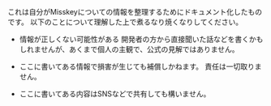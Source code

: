 これは自分がMisskeyについての情報を整理するためにドキュメント化したものです。
以下のことについて理解した上で煮るなり焼くなりしてください。

- 情報が正しくない可能性がある
開発者の方から直接聞いた話などを書くかもしれませんが、あくまで個人の主観で、公式の見解ではありません。

- ここに書いてある情報で損害が生じても補償しかねます。
責任は一切取りません。

- ここに書いてある内容はSNSなどで共有しても構いません。
